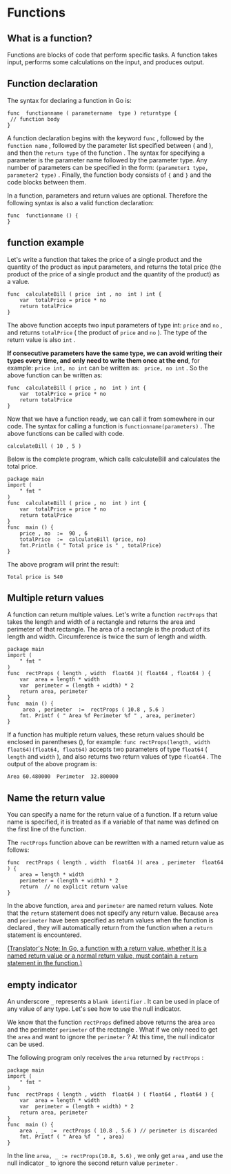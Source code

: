 Functions
==========================

##  What is a function?  

Functions are blocks of code that perform specific tasks. A function takes input, performs some calculations on the input, and produces output.

##  Function declaration  

The syntax for declaring a function in Go is:  

```golang
func  functionname ( parametername  type ) returntype {  
 // function body
}
```

A function declaration begins with the keyword `func` , followed by the `function name` , followed by the parameter list specified between ( and ), and then the `return type` of the function . The syntax for specifying a parameter is the parameter name followed by the parameter type. Any number of parameters can be specified in the form: `(parameter1 type, parameter2 type)` . Finally, the function body consists of `{` and `}` and the code blocks between them.  

In a function, parameters and return values ​​are optional. Therefore the following syntax is also a valid function declaration:  

```golang
func  functionname () {  
}
```

##  function example  

Let's write a function that takes the price of a single product and the quantity of the product as input parameters, and returns the total price (the product of the price of a single product and the quantity of the product) as a value.  

```golang
func  calculateBill ( price  int , no  int ) int {  
    var  totalPrice = price * no
    return totalPrice
}
```

The above function accepts two input parameters of type int: `price` and `no` , and returns `totalPrice` ( the product of `price` and `no` ). The type of the return value is also `int` .  

**If consecutive parameters have the same type, we can avoid writing their types every time, and only need to write them once at the end**, for example: `price int, no int` can be written as: ` price, no int` . So the above function can be written as:  

```golang
func  calculateBill ( price , no  int ) int {  
    var  totalPrice = price * no
    return totalPrice
}
```

Now that we have a function ready, we can call it from somewhere in our code. The syntax for calling a function is `functionname(parameters)` . The above functions can be called with code.  

```golang
calculateBill ( 10 , 5 )  
```

Below is the complete program, which calls calculateBill and calculates the total price.  

```golang
package main
import (  
    " fmt "
)
func  calculateBill ( price , no  int ) int {  
    var  totalPrice = price * no
    return totalPrice
}
func  main () {  
    price , no  :=  90 , 6
    totalPrice  :=  calculateBill (price, no)
    fmt.Println ( " Total price is " , totalPrice)
}
```

The above program will print the result:

```golang
Total price is 540  
```

##  Multiple return values  

A function can return multiple values. Let's write a function `rectProps` that takes the length and width of a rectangle and returns the area and perimeter of that rectangle. The area of ​​a rectangle is the product of its length and width. Circumference is twice the sum of length and width.  

```golang
package main
import (  
    " fmt "
)
func  rectProps ( length , width  float64 )( float64 , float64 ) {  
    var  area = length * width
    var  perimeter = (length + width) * 2
    return area, perimeter
}
func  main () {  
     area , perimeter  :=  rectProps ( 10.8 , 5.6 )
    fmt. Printf ( " Area %f Perimeter %f " , area, perimeter)
}
```

If a function has multiple return values, these return values ​​should be enclosed in parentheses (), for example: `func rectProps(length, width float64)(float64, float64)` accepts two parameters of type `float64` ( `length` and `width` ), and also returns two return values ​​of type `float64` . The output of the above program is:  

```golang
Area 60.480000  Perimeter  32.800000  
```

##  Name the return value  

You can specify a name for the return value of a function. If a return value name is specified, it is treated as if a variable of that name was defined on the first line of the function.  

The `rectProps` function above can be rewritten with a named return value as follows:  

```golang
func  rectProps ( length , width  float64 )( area , perimeter  float64 ) {  
    area = length * width
    perimeter = (length + width) * 2
    return  // no explicit return value
}
```

In the above function, `area` and `perimeter` are named return values. Note that the `return` statement does not specify any return value. Because `area` and `perimeter` have been specified as return values ​​when the function is declared , they will automatically return from the function when a   `return` statement is encountered.

<u>(Translator's Note: In Go, a function with a return value, whether it is a named return value or a normal return value, must contain a `return` statement in the function.)</u>  

##  empty indicator  

An underscore `_` represents a `blank identifier` . It can be used in place of any value of any type. Let's see how to use the null indicator.

We know that the function `rectProps` defined above returns the area `area` and the perimeter `perimeter` of the rectangle . What if we only need to get the `area` and want to ignore the `perimeter` ? At this time, the null indicator can be used.  

The following program only receives the `area` returned by `rectProps` :  

```golang
package main
import (  
    " fmt "
)
func  rectProps ( length , width  float64 ) ( float64 , float64 ) {  
    var  area = length * width
    var  perimeter = (length + width) * 2
    return area, perimeter
}
func  main () {  
    area , _  :=  rectProps ( 10.8 , 5.6 ) // perimeter is discarded
    fmt. Printf ( " Area %f  " , area)
}
```

In the line `area, _ := rectProps(10.8, 5.6)` , we only get `area` , and use the null indicator `_` to ignore the second return value `perimeter` . 